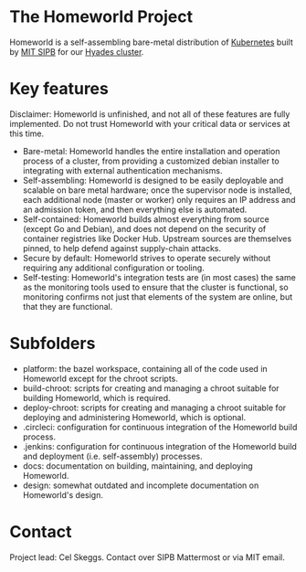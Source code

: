 # The Homeworld Project

Homeworld is a self-assembling bare-metal distribution of [Kubernetes](https://kubernetes.io/) built by [MIT SIPB](https://sipb.mit.edu/) for our [Hyades cluster](http://hyades.mit.edu/).

# Key features

Disclaimer: Homeworld is unfinished, and not all of these features are fully implemented. Do not trust Homeworld with your critical data or services at this time.

 * Bare-metal: Homeworld handles the entire installation and operation process of a cluster, from providing a customized debian installer to integrating with external authentication mechanisms.
 * Self-assembling: Homeworld is designed to be easily deployable and scalable on bare metal hardware; once the supervisor node is installed, each additional node (master or worker) only requires an IP address and an admission token, and then everything else is automated.
 * Self-contained: Homeworld builds almost everything from source (except Go and Debian), and does not depend on the security of container registries like Docker Hub. Upstream sources are themselves pinned, to help defend against supply-chain attacks.
 * Secure by default: Homeworld strives to operate securely without requiring any additional configuration or tooling.
 * Self-testing: Homeworld's integration tests are (in most cases) the same as the monitoring tools used to ensure that the cluster is functional, so monitoring confirms not just that elements of the system are online, but that they are functional.

# Subfolders

 * platform: the bazel workspace, containing all of the code used in Homeworld except for the chroot scripts.
 * build-chroot: scripts for creating and managing a chroot suitable for building Homeworld, which is required.
 * deploy-chroot: scripts for creating and managing a chroot suitable for deploying and administering Homeworld, which is optional.
 * .circleci: configuration for continuous integration of the Homeworld build process.
 * .jenkins: configuration for continuous integration of the Homeworld build and deployment (i.e. self-assembly) processes.
 * docs: documentation on building, maintaining, and deploying Homeworld.
 * design: somewhat outdated and incomplete documentation on Homeworld's design.

# Contact

Project lead: Cel Skeggs. Contact over SIPB Mattermost or via MIT email.
